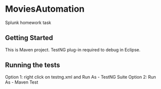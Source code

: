 # MoviesAutomation

Splunk homework task

## Getting Started

This is Maven project.
TestNG plug-in required to debug in Eclipse.

## Running the tests

Option 1: right click on testng.xml and Run As - TestNG Suite
Option 2: Run As - Maven Test
